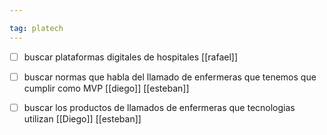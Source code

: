 ```yaml
---

tag: platech
---
```



- [ ] buscar plataformas digitales de hospitales [[rafael]]
- [ ] buscar normas que habla del llamado de enfermeras que tenemos que cumplir como MVP [[diego]] [[esteban]]
- [ ] buscar los productos de llamados de enfermeras que tecnologias utilizan [[Diego]] [[esteban]]

